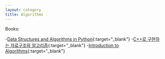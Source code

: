 ```yaml
---
layout: category
title: Algorithms
---
```

Books:

-[Data Structures and Algorithms in Python](https://www.wiley.com/en-us/Data+Structures+and+Algorithms+in+Python-p-9781118549582){:target="_blank"}
-[C++로 구현하는 자료구조와 알고리즘](http://www.kyobobook.co.kr/product/detailViewKor.laf?ejkGb=KOR&mallGb=KOR&barcode=9791190017039&orderClick=LEa&Kc=){:target="_blank"}
-[Introduction to Algorithms](http://www.kyobobook.co.kr/product/detailViewKor.laf?ejkGb=KOR&mallGb=KOR&barcode=9791156641131&orderClick=LEa&Kc=){:target="_blank"}
